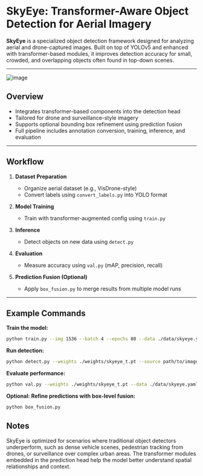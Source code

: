 
# SkyEye: Transformer-Aware Object Detection for Aerial Imagery

**SkyEye** is a specialized object detection framework designed for analyzing aerial and drone-captured images. Built on top of YOLOv5 and enhanced with transformer-based modules, it improves detection accuracy for small, crowded, and overlapping objects often found in top-down scenes.

---
![image](https://github.com/user-attachments/assets/71356516-180f-4423-b17a-f831706142f5)

## Overview

- Integrates transformer-based components into the detection head  
- Tailored for drone and surveillance-style imagery  
- Supports optional bounding box refinement using prediction fusion  
- Full pipeline includes annotation conversion, training, inference, and evaluation

---

## Workflow

1. **Dataset Preparation**  
   - Organize aerial dataset (e.g., VisDrone-style)  
   - Convert labels using `convert_labels.py` into YOLO format  

2. **Model Training**  
   - Train with transformer-augmented config using `train.py`  

3. **Inference**  
   - Detect objects on new data using `detect.py`  

4. **Evaluation**  
   - Measure accuracy using `val.py` (mAP, precision, recall)  

5. **Prediction Fusion (Optional)**  
   - Apply `box_fusion.py` to merge results from multiple model runs  

---

## Example Commands

**Train the model:**
```bash
python train.py --img 1536 --batch 4 --epochs 80 --data ./data/skyeye.yaml --weights yolov5l.pt --cfg models/skyeye_t.yaml --name skyeye_exp1
```

**Run detection:**
```bash
python detect.py --weights ./weights/skyeye_t.pt --source path/to/images --img 2016 --save-txt
```

**Evaluate performance:**
```bash
python val.py --weights ./weights/skyeye_t.pt --data ./data/skyeye.yaml --img 2016
```

**Optional: Refine predictions with box-level fusion:**
```bash
python box_fusion.py
```

## Notes

SkyEye is optimized for scenarios where traditional object detectors underperform, such as dense vehicle scenes, pedestrian tracking from drones, or surveillance over complex urban areas. The transformer modules embedded in the prediction head help the model better understand spatial relationships and context.


